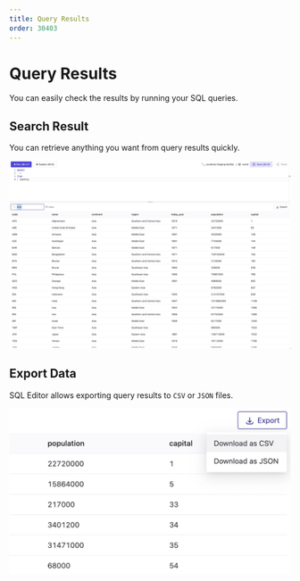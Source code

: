```yaml
---
title: Query Results
order: 30403
---
```


# Query Results

You can easily check the results by running your SQL queries.

## Search Result

You can retrieve anything you want from query results quickly.

![Search Result](/static/docs-assets/sql-editor_search-result.webp)

## Export Data

SQL Editor allows exporting query results to `CSV` or `JSON` files.

![Export Data](/static/docs-assets/sql-editor_export-data.webp)
